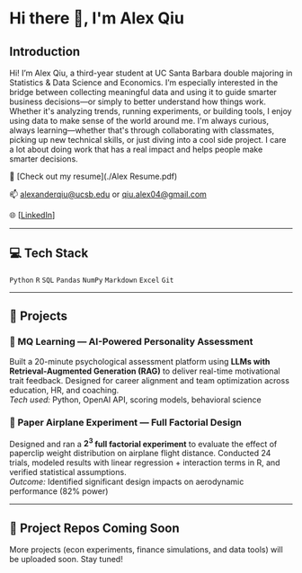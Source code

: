 # Hi there 👋, I'm Alex Qiu

## Introduction

Hi! I’m Alex Qiu, a third-year student at UC Santa Barbara double majoring in Statistics & Data Science and Economics. I’m especially interested in the bridge between collecting meaningful data and using it to guide smarter business decisions—or simply to better understand how things work. Whether it's analyzing trends, running experiments, or building tools, I enjoy using data to make sense of the world around me. I'm always curious, always learning—whether that's through collaborating with classmates, picking up new technical skills, or just diving into a cool side project. I care a lot about doing work that has a real impact and helps people make smarter decisions.

📁 [Check out my resume](./Alex Resume.pdf)  

📫 alexanderqiu@ucsb.edu  or qiu.alex04@gmail.com

🌐 [[LinkedIn](https://www.linkedin.com/in/alexanderqiu)]

---

## 💻 Tech Stack

`Python` `R` `SQL` `Pandas` `NumPy` `Markdown` `Excel` `Git`

---

## 🧩 Projects

### 🔸 MQ Learning — AI-Powered Personality Assessment  
Built a 20-minute psychological assessment platform using **LLMs with Retrieval-Augmented Generation (RAG)** to deliver real-time motivational trait feedback. Designed for career alignment and team optimization across education, HR, and coaching.  
*Tech used:* Python, OpenAI API, scoring models, behavioral science

### 🔸 Paper Airplane Experiment — Full Factorial Design  
Designed and ran a **$2^3$ full factorial experiment** to evaluate the effect of paperclip weight distribution on airplane flight distance. Conducted 24 trials, modeled results with linear regression + interaction terms in R, and verified statistical assumptions.  
*Outcome:* Identified significant design impacts on aerodynamic performance (82% power)

---

## 🔧 Project Repos Coming Soon  
More projects (econ experiments, finance simulations, and data tools) will be uploaded soon. Stay tuned!

